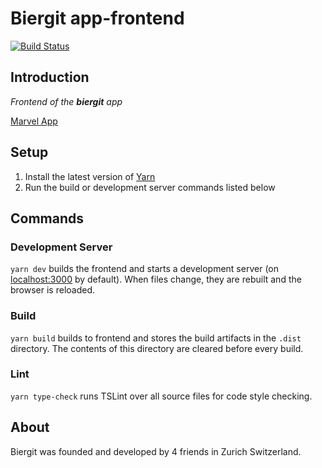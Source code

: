# Biergit app-frontend

[![Build Status](https://dev.azure.com/lucahost/biergit-frontend/_apis/build/status/biergit-ch.biergit-frontend?branchName=master)](https://dev.azure.com/lucahost/biergit-frontend/_build/latest?definitionId=3&branchName=master)

## Introduction

*Frontend of the **biergit** app*

[Marvel App](https://marvelapp.com/project/3375774/)

## Setup

1. Install the latest version of [Yarn]
2. Run the build or development server commands listed below

[yarn]: https://yarnpkg.com

## Commands

### Development Server

`yarn dev` builds the frontend and starts a development server (on [localhost:3000](http://localhost:3000/) by default).
When files change, they are rebuilt and the browser is reloaded.

### Build

`yarn build` builds to frontend and stores the build artifacts in the `.dist` directory. The contents of this directory are cleared before every build. 

### Lint

`yarn type-check` runs TSLint over all source files for code style checking.

## About

Biergit was founded and developed by 4 friends in Zurich Switzerland.
